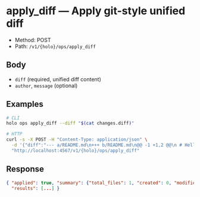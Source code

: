 # apply_diff — Apply git-style unified diff

- Method: POST
- Path: `/v1/{holo}/ops/apply_diff`

## Body
- `diff` (required, unified diff content)
- `author`, `message` (optional)

## Examples
```bash
# CLI
holo ops apply_diff --diff "$(cat changes.diff)"

# HTTP
curl -s -X POST -H "Content-Type: application/json" \
  -d '{"diff":"--- a/README.md\n+++ b/README.md\n@@ -1 +1,2 @@\n # Hello\n+World"}' \
  "http://localhost:4567/v1/{holo}/ops/apply_diff"
```

## Response
```json
{ "applied": true, "summary": {"total_files": 1, "created": 0, "modified": 1, "deleted": 0, "hunks_applied": 1, "errors": 0},
  "results": [...] }
```
